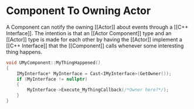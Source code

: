 # Component To Owning Actor

A Component can notify the owning [[Actor]] about events through a  [[C++ Interface]].
The intention is that an [[Actor Component]] type and an [[Actor]] type is made for each other by having the [[Actor]] implement a [[C++ Interface]] that the [[Component]] calls whenever some interesting thing happens.
```cpp
void UMyComponent::MyThingHappened()
{
	IMyInterface* MyInterface = Cast<IMyInterface>(GetOwner());
	if (MyInterface != nullptr)
	{
		MyInterface->Execute_MyThingCallback(/*Owner here?*/);
	}
}
```